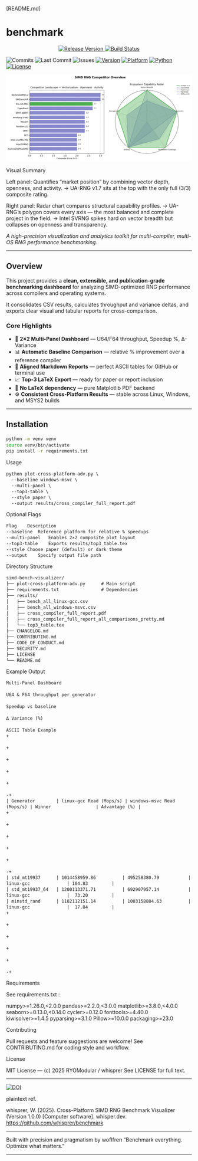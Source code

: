 [README.md]

# benchmark

<p align="center">
  <a href="https://github.com/whisprer/benchmark/releases"> 
    <img src="https://img.shields.io/github/v/release/whisprer/benchmark?color=4CAF50&label=release" alt="Release Version"> 
  </a>
  <a href="https://github.com/whisprer/benchmark/actions"> 
    <img src="https://img.shields.io/github/actions/workflow/status/whisprer/benchmark/lint-and-plot.yml?label=build" alt="Build Status"> 
  </a>
</p>

![Commits](https://img.shields.io/github/commit-activity/m/whisprer/benchmark?label=commits) 
![Last Commit](https://img.shields.io/github/last-commit/whisprer/benchmark) 
![Issues](https://img.shields.io/github/issues/whisprer/benchmark) 
[![Version](https://img.shields.io/badge/version-3.1.1-blue.svg)](https://github.com/whisprer/benchmark) 
[![Platform](https://img.shields.io/badge/platform-Windows%2010%2F11-lightgrey.svg)](https://www.microsoft.com/windows)
[![Python](https://img.shields.io/badge/python-3.8%2B-blue.svg)](https://www.python.org)
[![License](https://img.shields.io/badge/license-MIT-green.svg)](LICENSE)

<p align="center">
  <img src="competitor-overview.png" width="850" alt="SIMD RNG Competitor Overview">
</p>

Visual Summary

Left panel: Quantifies “market position” by combining vector depth, openness, and activity.
→ UA-RNG v1.7 sits at the top with the only full (3/3) composite rating.

Right panel: Radar chart compares structural capability profiles.
→ UA-RNG’s polygon covers every axis — the most balanced and complete project in the field.
→ Intel SVRNG spikes hard on vector breadth but collapses on openness and transparency.

_A high-precision visualization and analytics toolkit for multi-compiler, multi-OS RNG performance benchmarking._

---

## Overview

This project provides a **clean, extensible, and publication-grade benchmarking dashboard** for analyzing SIMD-optimized RNG performance across compilers and operating systems.

It consolidates CSV results, calculates throughput and variance deltas, and exports clear visual and tabular reports for cross-comparison.

### Core Highlights

- 🧮 **2×2 Multi-Panel Dashboard** — U64/F64 throughput, Speedup %, Δ-Variance
- 📊 **Automatic Baseline Comparison** — relative % improvement over a reference compiler
- 🧾 **Aligned Markdown Reports** — perfect ASCII tables for GitHub or terminal use
- 📈 **Top-3 LaTeX Export** — ready for paper or report inclusion
- 🧠 **No LaTeX dependency** — pure Matplotlib PDF backend
- ⚙️ **Consistent Cross-Platform Results** — stable across Linux, Windows, and MSYS2 builds

---

## Installation

```bash
python -m venv venv
source venv/bin/activate
pip install -r requirements.txt
```

Usage
```
python plot-cross-platform-adv.py \
  --baseline windows-msvc \
  --multi-panel \
  --top3-table \
  --style paper \
  --output results/cross_compiler_full_report.pdf
```

Optional Flags
```
Flag	Description
--baseline	Reference platform for relative % speedups
--multi-panel	Enables 2×2 composite plot layout
--top3-table	Exports results/top3_table.tex
--style	Choose paper (default) or dark theme
--output	Specify output file path
```

Directory Structure
```
simd-bench-visualizer/
├── plot-cross-platform-adv.py      # Main script
├── requirements.txt                # Dependencies
├── results/
│   ├── bench_all_linux-gcc.csv
│   ├── bench_all_windows-msvc.csv
│   ├── cross_compiler_full_report.pdf
│   ├── cross_compiler_full_report_all_comparisons_pretty.md
│   └── top3_table.tex
├── CHANGELOG.md
├── CONTRIBUTING.md
├── CODE_OF_CONDUCT.md
├── SECURITY.md
├── LICENSE
└── README.md
```

Example Output
```
Multi-Panel Dashboard

U64 & F64 throughput per generator

Speedup vs baseline

Δ Variance (%)

ASCII Table Example
+

+

+

+

+

-+
| Generator        | linux-gcc Read (Mops/s) | windows-msvc Read (Mops/s) | Winner                 | Advantage (%) |
+

+

+

+

+

-+
| std_mt19937      | 1014458959.86          | 495258380.79           | linux-gcc              | 104.83         |
| std_mt19937_64   | 1200113371.71          | 692907957.14           | linux-gcc              |  73.20         |
| minstd_rand      | 1182112151.14          | 1003158884.63          | linux-gcc              |  17.84         |
+

+

+

+

+

-+
```

Requirements

See requirements.txt
:

numpy>=1.26.0,<2.0.0
pandas>=2.2.0,<3.0.0
matplotlib>=3.8.0,<4.0.0
seaborn>=0.13.0,<0.14.0
cycler>=0.12.0
fonttools>=4.40.0
kiwisolver>=1.4.5
pyparsing>=3.1.0
Pillow>=10.0.0
packaging>=23.0

Contributing

Pull requests and feature suggestions are welcome!
See CONTRIBUTING.md
 for coding style and workflow.

License

MIT License — (c) 2025 RYOModular / whisprer
See LICENSE
 for full text.

---

[![DOI](https://zenodo.org/badge/DOI/10.xxxx/zenodo.xxxxxx.svg)](https://doi.org/10.xxxx/zenodo.xxxxxx)

plaintext ref.

whisprer, W. (2025). Cross-Platform SIMD RNG Benchmark Visualizer (Version 1.0.0) [Computer software]. 
whisper.dev. https://github.com/whisprer/benchmark

---

Built with precision and pragmatism by woflfren
“Benchmark everything. Optimize what matters.”

---
